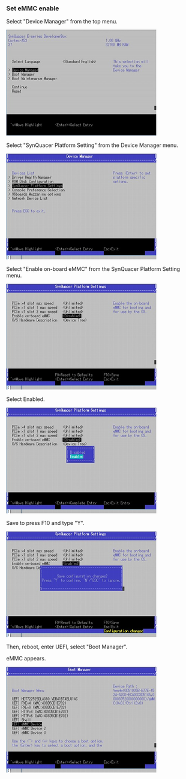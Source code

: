 ### Set eMMC enable

Select "Device Manager" from the top menu.

![100](./img/100.jpg)

Select "SynQuacer Platform Setting" from the Device Manager menu.

![1030](./img/1030.jpg)

Select "Enable on-board eMMC" from the SynQuacer Platform Setting menu.

![1031](./img/1031.jpg)

Select Enabled.

![1032](./img/1032.jpg)

Save to press F10 and type "Y".

![1032](./img/1033.jpg)

Then, reboot, enter UEFI, select "Boot Manager".

eMMC appears.

![1037](./img/1037.jpg)

